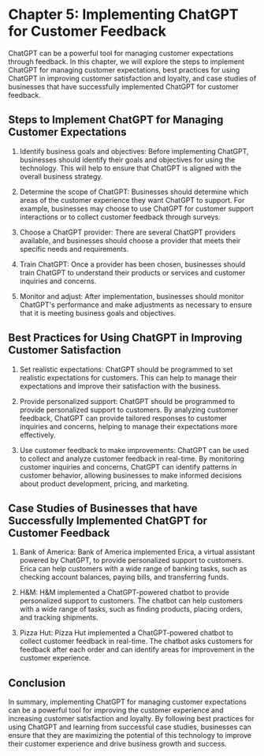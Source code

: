 Chapter 5: Implementing ChatGPT for Customer Feedback
=====================================================

ChatGPT can be a powerful tool for managing customer expectations through feedback. In this chapter, we will explore the steps to implement ChatGPT for managing customer expectations, best practices for using ChatGPT in improving customer satisfaction and loyalty, and case studies of businesses that have successfully implemented ChatGPT for customer feedback.

Steps to Implement ChatGPT for Managing Customer Expectations
-------------------------------------------------------------

1. Identify business goals and objectives: Before implementing ChatGPT, businesses should identify their goals and objectives for using the technology. This will help to ensure that ChatGPT is aligned with the overall business strategy.

2. Determine the scope of ChatGPT: Businesses should determine which areas of the customer experience they want ChatGPT to support. For example, businesses may choose to use ChatGPT for customer support interactions or to collect customer feedback through surveys.

3. Choose a ChatGPT provider: There are several ChatGPT providers available, and businesses should choose a provider that meets their specific needs and requirements.

4. Train ChatGPT: Once a provider has been chosen, businesses should train ChatGPT to understand their products or services and customer inquiries and concerns.

5. Monitor and adjust: After implementation, businesses should monitor ChatGPT's performance and make adjustments as necessary to ensure that it is meeting business goals and objectives.

Best Practices for Using ChatGPT in Improving Customer Satisfaction
-------------------------------------------------------------------

1. Set realistic expectations: ChatGPT should be programmed to set realistic expectations for customers. This can help to manage their expectations and improve their satisfaction with the business.

2. Provide personalized support: ChatGPT should be programmed to provide personalized support to customers. By analyzing customer feedback, ChatGPT can provide tailored responses to customer inquiries and concerns, helping to manage their expectations more effectively.

3. Use customer feedback to make improvements: ChatGPT can be used to collect and analyze customer feedback in real-time. By monitoring customer inquiries and concerns, ChatGPT can identify patterns in customer behavior, allowing businesses to make informed decisions about product development, pricing, and marketing.

Case Studies of Businesses that have Successfully Implemented ChatGPT for Customer Feedback
-------------------------------------------------------------------------------------------

1. Bank of America: Bank of America implemented Erica, a virtual assistant powered by ChatGPT, to provide personalized support to customers. Erica can help customers with a wide range of banking tasks, such as checking account balances, paying bills, and transferring funds.

2. H\&M: H\&M implemented a ChatGPT-powered chatbot to provide personalized support to customers. The chatbot can help customers with a wide range of tasks, such as finding products, placing orders, and tracking shipments.

3. Pizza Hut: Pizza Hut implemented a ChatGPT-powered chatbot to collect customer feedback in real-time. The chatbot asks customers for feedback after each order and can identify areas for improvement in the customer experience.

Conclusion
----------

In summary, implementing ChatGPT for managing customer expectations can be a powerful tool for improving the customer experience and increasing customer satisfaction and loyalty. By following best practices for using ChatGPT and learning from successful case studies, businesses can ensure that they are maximizing the potential of this technology to improve their customer experience and drive business growth and success.
